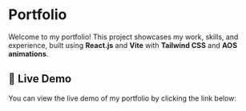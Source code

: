 <h1>Portfolio</h1>

<p>Welcome to my portfolio! This project showcases my work, skills, and experience, built using <strong>React.js</strong> and <strong>Vite</strong> with <strong>Tailwind CSS</strong> and <strong>AOS animations</strong>.</p>

<h2>🚀 Live Demo</h2>

<p>You can view the live demo of my portfolio by clicking the link below:</p>

<p><a href="https://aghounami.github.io/Portfolio" target="_blank"></p>
